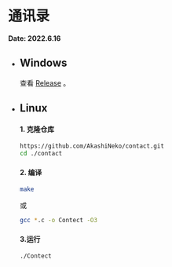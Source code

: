 # 通讯录

**Date: 2022.6.16**

- ## Windows

  查看 [Release](https://github.com/AkashiNeko/contact/releases/) 。

- ## Linux

  #### 1. 克隆仓库

  ```bash
  https://github.com/AkashiNeko/contact.git
  cd ./contact
  ```

  #### 2. 编译
  
  ```bash
  make
  ```
  或
  ```bash
  gcc *.c -o Contect -O3
  ```
  
  #### 3.运行
  
  ```bash
  ./Contect
  ```

